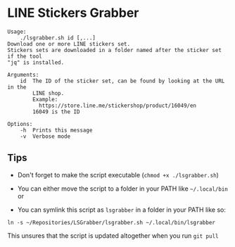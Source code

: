 # LINE Stickers Grabber

```
Usage:
	./lsgrabber.sh id [,...]
Download one or more LINE stickers set.
Stickers sets are downloaded in a folder named after the sticker set if the tool
"jq" is installed.

Arguments:
	id  The ID of the sticker set, can be found by looking at the URL in the
	    LINE shop.
	    Example:
	      https://store.line.me/stickershop/product/16049/en
	    16049 is the ID

Options:
	-h  Prints this message
	-v  Verbose mode
```

## Tips

- Don't forget to make the script executable (`chmod +x ./lsgrabber.sh`)

- You can either move the script to a folder in your PATH like `~/.local/bin` or

- You can symlink this script as `lsgrabber` in a folder in your PATH like so:
```
ln -s ~/Repositories/LSGrabber/lsgrabber.sh ~/.local/bin/lsgrabber
```
This unsures that the script is updated altogether when you run `git pull`
